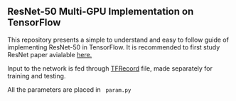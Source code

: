 ## ResNet-50 Multi-GPU Implementation on TensorFlow

This repository presents a simple to understand and easy to follow guide of implementing ResNet-50 in TensorFlow. It is recommended to first study ResNet paper avialable [here.](https://arxiv.org/abs/1512.03385)

Input to the network is fed through [TFRecord](https://www.tensorflow.org/guide/datasets) file, made separately for training and testing.

All the parameters are placed in ``` param.py```
